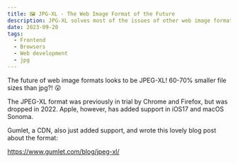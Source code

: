 ```yaml
---
title: 🖼️ JPG-XL - The Web Image Format of the Future
description: JPG-XL solves most of the issues of other web image formats
date: 2023-09-20
tags:
  - Frontend
  - Browsers
  - Web development
  - jpg
---
```


The future of web image formats looks to be JPEG-XL! 60-70% smaller file sizes than jpg?! 😮

The JPEG-XL format was previously in trial by Chrome and Firefox, but was dropped in 2022. Apple, however, has added support in iOS17 and macOS Sonoma.

Gumlet, a CDN, also just added support, and wrote this lovely blog post about the format:

https://www.gumlet.com/blog/jpeg-xl/
